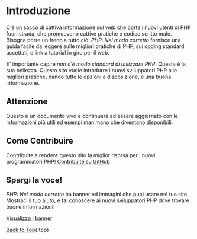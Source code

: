 # Introduzione

C'&egrave; un sacco di cattiva informazione sul web che porta i nuovi utenti di PHP fuori strada, che promuovono cattive pratiche e codice scritto male. Bisogna porre un
freno a tutto ci&ograve;. _PHP: Nel modo corretto_ fornisce una guida facile da leggere sulle migliori pratiche di PHP, sui coding standard accettati, e link a tutorial in giro per il web.

E' importante capire _non c'&egrave; modo standard di utilizzare PHP_. Questa &egrave; la sua bellezza. Questo sito vuole introdurre i nuovi sviluppatori PHP alle migliori pratiche, dando tutte le opzioni a disposizione, e una buona informazione.

## Attenzione

Questo &egrave; un documento vivo e continuer&agrave; ad essere aggiornato con le informazioni pi&ugrave; utili ed esempi man mano che diventano disponibili.

## Come Contribuire

Contribuite a rendere questo sito la miglior risorsa per i nuovi programmatori PHP! [Contribuite su GitHub][1]

## Spargi la voce!

_PHP: Nel modo corretto_ ha banner ed immagini che puoi usare nel tuo sito. Mostraci il tuo aiuto, e fai conoscere ai nuovi sviluppatori PHP dove trovare buone informazioni!

[Visualizza i banner][2]

[Back to Top](#top){.top}

[1]: https://github.com/codeguy/php-the-right-way/tree/gh-pages
[2]: http://www.phptherightway.com/banners.html